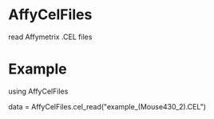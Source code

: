 # AffyCelFiles
read Affymetrix .CEL files

# Example
using AffyCelFiles

data = AffyCelFiles.cel_read("example_(Mouse430_2).CEL")


